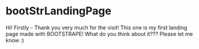 # bootStrLandingPage

Hi! Firstly - Thank you very much for the visit!
This one is my first landing page made with BOOTSTRAPE! 
What do you think about it??? Please let me know :)
